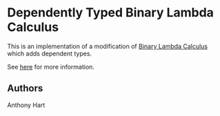 Dependently Typed Binary Lambda Calculus
===================

This is an implementation of a modification of [Binary Lambda Calculus](https://en.wikipedia.org/wiki/Binary_combinatory_logic) which adds dependent types.

See [here](https://esolangs.org/wiki/Dependently_Typed_Binary_Lambda_Calculus) for more information.

Authors
-------

Anthony Hart

